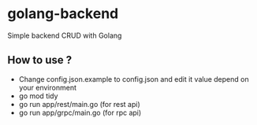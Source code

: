 # golang-backend
Simple backend CRUD with Golang

## How to use ?

- Change config.json.example to config.json and edit it value depend on your environment
- go mod tidy
- go run app/rest/main.go (for rest api)
- go run app/grpc/main.go (for rpc api)

